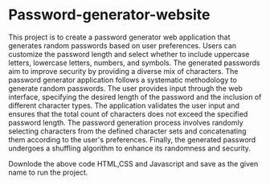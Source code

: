 # Password-generator-website
This project is to create a password generator web application that generates random passwords based on user preferences. 
Users can customize the password length and select whether to include uppercase letters, lowercase letters, numbers, and symbols. 
The generated passwords aim to improve security by providing a diverse mix of characters.
The password generator application follows a systematic methodology to generate random passwords. 
The user provides input through the web interface, specifying the desired length of the password and the inclusion of different character types. 
The application validates the user input and ensures that the total count of characters does not exceed the specified password length. 
The password generation process involves randomly selecting characters from the defined character sets and concatenating them according to the user's preferences. 
Finally, the generated password undergoes a shuffling algorithm to enhance its randomness and security. 

Downlode the above code HTML,CSS and Javascript and save as the given name to run the project. 
